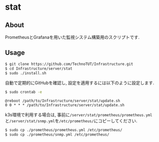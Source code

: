 # stat
## About
PrometheusとGrafanaを用いた監視システム構築用のスクリプトです.  

## Usage
```sh
$ git clone https://github.com/TechnoTUT/Infrastructure.git
$ cd Infrastructure/server/stat
$ sudo ./install.sh
```
自動で定期的にGitHubを確認し, 設定を適用するには以下のように設定します.
```sh
$ sudo crontab -e
```
```crontab
@reboot /path/to/Infrastructure/server/stat/update.sh
0 0 * * * /path/to/Infrastructure/server/stat/update.sh
```
k3s環境で利用する場合は, 事前に`/server/stat/prometheus/prometheus.yml`と`/server/stat/snmp.yml`を`/etc/prometheus/`にコピーしてください.  
```sh
$ sudo cp ./prometheus/prometheus.yml /etc/prometheus/
$ sudo cp ./prometheus/snmp.yml /etc/prometheus/
``` 